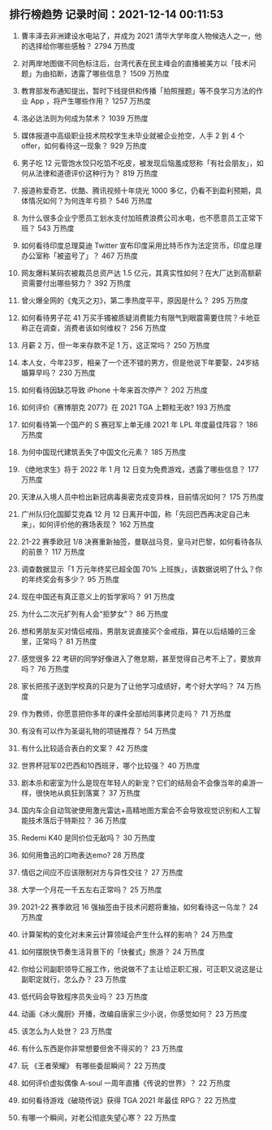 
## 排行榜趋势 记录时间：2021-12-14 00:11:53
  
  1. 曹丰泽去非洲建设水电站了，并成为 2021 清华大学年度人物候选人之一，他的选择给你哪些感触？ 2794 万热度
    
  2. 对两岸地图做不同色标注后，台湾代表在民主峰会的直播被美方以「技术问题」为由掐断，透露了哪些信息？ 1509 万热度
    
  3. 教育部发布通知提出，暂时下线提供和传播「拍照搜题」等不良学习方法的作业 App ，将产生哪些作用？ 1257 万热度
    
  4. 洛必达法则为何成为禁术？ 1039 万热度
    
  5. 媒体报道中高级职业技术院校学生未毕业就被企业抢空，人手 2 到 4 个 offer，如何看待这一现象？ 929 万热度
    
  6. 男子吃 12 元管饱水饺只吃馅不吃皮，被发现后恼羞成怒称「有社会朋友」，如何从法律和道德评价这种行为？ 819 万热度
    
  7. 报道称爱奇艺、优酷、腾讯视频十年烧光 1000 多亿，仍看不到盈利预期，具体情况如何？为何连年亏损？ 546 万热度
    
  8. 为什么很多企业宁愿员工划水支付加班费浪费公司水电，也不愿意员工正常下班？ 543 万热度
    
  9. 如何看待印度总理莫迪 Twitter 宣布印度采用比特币作为法定货币，印度总理办公室称「被盗号了」？ 467 万热度
    
  10. 网友爆料某码农被裁员总资产达 1.5 亿元，其真实性如何？在大厂达到高额薪资需要付出哪些努力？ 392 万热度
    
  11. 曾火爆全网的《鬼灭之刃》，第二季热度平平，原因是什么？ 295 万热度
    
  12. 如何看待男子花 41 万买手镯被质疑消费能力有限气到眼震需要住院？卡地亚称正在调查，消费者该如何维权？ 256 万热度
    
  13. 月薪  2 万，但一年来存款不足 1 万，这正常吗？ 250 万热度
    
  14. 本人女，今年23岁，相亲了一个还不错的男方，但是他说下年要娶，24岁结婚算早吗？ 230 万热度
    
  15. 如何看待因缺芯导致 iPhone 十年来首次停产？ 202 万热度
    
  16. 如何评价《赛博朋克 2077》在 2021 TGA 上颗粒无收? 193 万热度
    
  17. 如何看待第一个国产的 S 赛冠军上单无缘 2021 年 LPL 年度最佳阵容？ 186 万热度
    
  18. 为何中国现代建筑丢失了中国文化元素？ 185 万热度
    
  19. 《绝地求生》将于 2022 年 1 月 12 日变为免费游戏，透露了哪些信息？ 177 万热度
    
  20. 天津从入境人员中检出新冠病毒奥密克戎变异株，目前情况如何？ 175 万热度
    
  21. 广州队归化国脚艾克森 12 月 12 日离开中国，称「先回巴西再决定自己未来」，如何评价他的赛场表现？ 162 万热度
    
  22. 21-22 赛季欧冠 1/8 决赛重新抽签，曼联战马竞，皇马对巴黎，如何看待各队的前景？ 117 万热度
    
  23. 调查数据显示「1 万元年终奖已超全国 70% 上班族」，该数据说明了什么？你的年终奖会有多少？ 95 万热度
    
  24. 现在中国还有真正意义上的哲学家吗？ 91 万热度
    
  25. 为什么二次元扩列有人会“拒梦女”？ 86 万热度
    
  26. 想和男朋友买对情侣戒指，男朋友说直接买个金戒指，算在以后结婚的三金里，正常吗？ 81 万热度
    
  27. 感觉很多 22 考研的同学好像进入了倦怠期，甚至觉得自己考不上了，要放弃吗？ 76 万热度
    
  28. 家长把孩子送到学校真的只是为了让他学习成绩好，考个好大学吗？ 74 万热度
    
  29. 作为教师，你愿意把你多年的课件全部给同事拷贝走吗？ 71 万热度
    
  30. 有没有可以作为圣诞礼物的项链推荐？ 54 万热度
    
  31. 有什么比较适合表白的文案？ 42 万热度
    
  32. 世界杯冠军02巴西和10西班牙，哪个比较强？ 40 万热度
    
  33. 剧本杀和密室为什么是现在年轻人的新宠？它们的结局会不会像当年的桌游一样，很快地从疯狂到落寞？ 37 万热度
    
  34. 国内车企自动驾驶使用激光雷达+高精地图方案会不会导致视觉识别和人工智能技术落后于特斯拉？ 36 万热度
    
  35. Redemi K40 是同价位无敌吗？ 30 万热度
    
  36. 如何用鲁迅的口吻表达emo? 28 万热度
    
  37. 情侣之间应不应该限制对方与异性交往？ 27 万热度
    
  38. 大学一个月花一千五左右正常吗？ 25 万热度
    
  39. 2021-22 赛季欧冠 16 强抽签由于技术问题将重抽，如何看待这一乌龙？ 24 万热度
    
  40. 计算架构的变化对未来云计算领域会产生什么样的影响？ 24 万热度
    
  41. 如何摆脱快节奏生活背景下的「快餐式」旅游？ 24 万热度
    
  42. 你给公司副职领导汇报工作，他说做不了主让给正职汇报，可正职又说这是让副职定就行，怎么办？ 23 万热度
    
  43. 低代码会导致程序员失业吗？ 23 万热度
    
  44. 动画《冰火魔厨》开播，改编自唐家三少小说，你感觉如何？ 23 万热度
    
  45. 该怎么为人处世？ 23 万热度
    
  46. 有什么东西是你非常想要但舍不得买的？ 23 万热度
    
  47. 玩 《王者荣耀》 有哪些委屈瞬间？ 22 万热度
    
  48. 如何评价虚拟偶像 A-soul 一周年直播《传说的世界》？ 22 万热度
    
  49. 如何看待游戏《破晓传说》获得 TGA 2021 年最佳 RPG？ 22 万热度
    
  50. 有哪一个瞬间，对老公彻底失望心寒？ 22 万热度
    